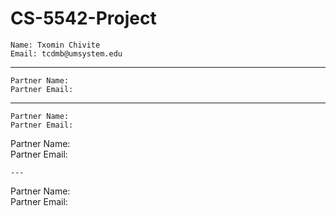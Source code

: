 # CS-5542-Project
```
Name: Txomin Chivite 
Email: tcdmb@umsystem.edu
```
---
```
Partner Name: 
Partner Email: 
```
---
```
Partner Name: 
Partner Email: 
```
Partner Name:  
Partner Email: 
```
---
```
Partner Name:  
Partner Email: 
```
